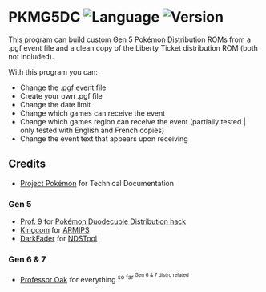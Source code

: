 # PKMG5DC ![Language](https://img.shields.io/badge/Language-Visual%20Basic-blue.svg) ![Version](https://img.shields.io/badge/dynamic/json.svg?label=Version&url=https%3A%2F%2Fraw.githubusercontent.com%2FPlasticJustice%2FPKMG5DC%2Fmaster%2FPKMG5DC%2Fversion.json&query=%24.version&colorB=10ADED&prefix=v)

This program can build custom Gen 5 Pokémon Distribution ROMs from a .pgf event file and a clean copy of the Liberty Ticket distribution ROM (both not included).

 With this program you can:
 - Change the .pgf event file
 - Create your own .pgf file
 - Change the date limit
 - Change which games can receive the event
 - Change which games region can receive the event (partially tested | only tested with English and French copies)
 - Change the event text that appears upon receiving


 ## Credits
 * [Project Pokémon](https://projectpokemon.org/home/docs/) for Technical Documentation
 ### Gen 5
 * [Prof. 9](https://github.com/Prof9) for [Pokémon Duodecuple Distribution hack](https://gbatemp.net/threads/pokemon-duodecuple-distribution-hack.285080/)
 * [Kingcom](https://github.com/Kingcom) for [ARMIPS](http://aerie.wingdreams.net/?page_id=6)
 * [DarkFader](https://github.com/darkfader) for [NDSTool](https://gbatemp.net/download/nintendo-ds-rom-tool-ndstool.29352/)
 ### Gen 6 & 7
 * [Professor Oak](https://digiex.net/members/professor-oak.50286/) for everything <sup>so far<sup> Gen 6 & 7 distro related